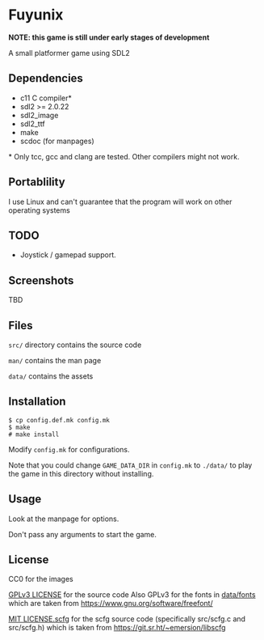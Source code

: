 # Fuyunix

**NOTE: this game is still under early stages of development**

A small platformer game using SDL2

## Dependencies
- c11 C compiler*
- sdl2 >= 2.0.22
- sdl2_image
- sdl2_ttf
- make
- scdoc (for manpages)

\* Only tcc, gcc and clang are tested.
Other compilers might not work.

## Portablility

I use Linux and can't guarantee that the program will work on other operating
systems

## TODO

* Joystick / gamepad support.

## Screenshots

TBD

## Files
`src/` directory contains the source code

`man/` contains the man page

`data/` contains the assets

## Installation
```
$ cp config.def.mk config.mk
$ make
# make install
```

Modify `config.mk` for configurations.

Note that you could change `GAME_DATA_DIR` in `config.mk` to `./data/` to play
the game in this directory without installing.

## Usage

Look at the manpage for options.

Don't pass any arguments to start the game.

## License
CC0 for the images

[GPLv3 LICENSE](LICENSE) for the source code
Also GPLv3 for the fonts in [data/fonts](data/fonts) which
are taken from https://www.gnu.org/software/freefont/

[MIT LICENSE.scfg](src/LICENSE.scfg) for the scfg source code (specifically
src/scfg.c and src/scfg.h) which is taken from
https://git.sr.ht/~emersion/libscfg
